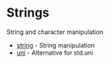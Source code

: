 # Strings

String and character manipulation

* [string](modules/core/string.md) - String manipulation
* [uni](modules/core/uni.md) - Alternative for std.uni

